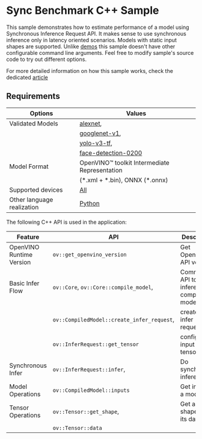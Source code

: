 # Sync Benchmark C++ Sample

This sample demonstrates how to estimate performance of a model using Synchronous Inference Request API. It makes sense to use synchronous inference only in latency oriented scenarios. Models with static input shapes are supported. Unlike [demos](https://docs.openvino.ai/2023.3/omz_demos.html) this sample doesn't have other configurable command line arguments. Feel free to modify sample's source code to try out different options.

For more detailed information on how this sample works, check the dedicated [article](https://docs.openvino.ai/2023.3/openvino_sample_sync_benchmark.html)

## Requirements

| Options                        | Values                                                                                                                   |
| -------------------------------| -------------------------------------------------------------------------------------------------------------------------|
| Validated Models               | [alexnet](https://docs.openvino.ai/nightly/omz_models_model_alexnet.html),                                               |
|                                | [googlenet-v1](https://docs.openvino.ai/nightly/omz_models_model_googlenet_v1.html),                                     |
|                                | [yolo-v3-tf](https://docs.openvino.ai/nightly/omz_models_model_yolo_v3_tf.html),                                         |
|                                | [face-detection-0200](https://docs.openvino.ai/nightly/omz_models_model_face_detection_0200.html)                        |
| Model Format                   | OpenVINO™ toolkit Intermediate Representation                                                                            |
|                                | (\*.xml + \*.bin), ONNX (\*.onnx)                                                                                        |
| Supported devices              | [All](https://docs.openvino.ai/2023.3/openvino_docs_OV_UG_supported_plugins_Supported_Devices.html)                      |
| Other language realization     | [Python](https://docs.openvino.ai/2023.3/openvino_sample_sync_benchmark.html)                                            |

The following C++ API is used in the application:

| Feature                  | API                                          | Description                                  |
| -------------------------| ---------------------------------------------|----------------------------------------------|
| OpenVINO Runtime Version | ``ov::get_openvino_version``                 | Get Openvino API version.                    |
| Basic Infer Flow         | ``ov::Core``, ``ov::Core::compile_model``,   | Common API to do inference: compile a model, |
|                          | ``ov::CompiledModel::create_infer_request``, | create an infer request,                     |
|                          | ``ov::InferRequest::get_tensor``             | configure input tensors.                     |
| Synchronous Infer        | ``ov::InferRequest::infer``,                 | Do synchronous inference.                    |
| Model Operations         | ``ov::CompiledModel::inputs``                | Get inputs of a model.                       |
| Tensor Operations        | ``ov::Tensor::get_shape``,                   | Get a tensor shape and its data.             |
|                          | ``ov::Tensor::data``                         |                                              |
